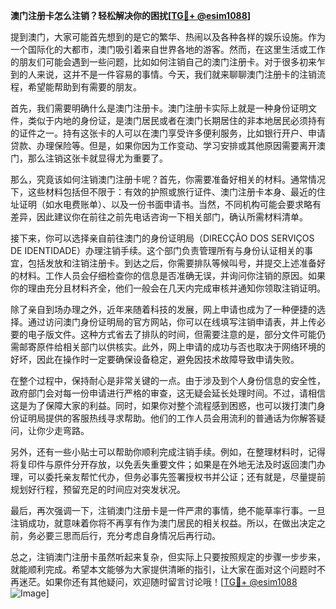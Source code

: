**澳门注册卡怎么注销？轻松解决你的困扰[[TG💪+ @esim1088](https://t.me/s/esim1088)]**

提到澳门，大家可能首先想到的是它的繁华、热闹以及各种各样的娱乐设施。作为一个国际化的大都市，澳门吸引着来自世界各地的游客。然而，在这里生活或工作的朋友们可能会遇到一些问题，比如如何注销自己的澳门注册卡。对于很多初来乍到的人来说，这并不是一件容易的事情。今天，我们就来聊聊澳门注册卡的注销流程，希望能帮助到有需要的朋友。

首先，我们需要明确什么是澳门注册卡。澳门注册卡实际上就是一种身份证明文件，类似于内地的身份证，是澳门居民或者在澳门长期居住的非本地居民必须持有的证件之一。持有这张卡的人可以在澳门享受许多便利服务，比如银行开户、申请贷款、办理保险等。但是，如果你因为工作变动、学习安排或其他原因需要离开澳门，那么注销这张卡就显得尤为重要了。

那么，究竟该如何注销澳门注册卡呢？首先，你需要准备好相关的材料。通常情况下，这些材料包括但不限于：有效的护照或旅行证件、澳门注册卡本身、最近的住址证明（如水电费账单）、以及一份书面申请书。当然，不同机构可能会要求略有差异，因此建议你在前往之前先电话咨询一下相关部门，确认所需材料清单。

接下来，你可以选择亲自前往澳门的身份证明局（DIRECÇÃO DOS SERVIÇOS DE IDENTIDADE）办理注销手续。这个部门负责管理所有与身份认证相关的事宜，包括发放和注销注册卡。到达之后，你需要排队等候叫号，并提交上述准备好的材料。工作人员会仔细检查你的信息是否准确无误，并询问你注销的原因。如果你的理由充分且材料齐全，他们一般会在几天内完成审核并通知你领取注销证明。

除了亲自到场办理之外，近年来随着科技的发展，网上申请也成为了一种便捷的选择。通过访问澳门身份证明局的官方网站，你可以在线填写注销申请表，并上传必要的电子版文件。这种方式省去了排队的时间，但需要注意的是，部分文件可能仍需邮寄原件给相关部门以供核实。此外，网上申请的成功与否也取决于网络环境的好坏，因此在操作时一定要确保设备稳定，避免因技术故障导致申请失败。

在整个过程中，保持耐心是非常关键的一点。由于涉及到个人身份信息的安全性，政府部门会对每一份申请进行严格的审查，这无疑会延长处理时间。不过，请相信这是为了保障大家的利益。同时，如果你对整个流程感到困惑，也可以拨打澳门身份证明局提供的客服热线寻求帮助。他们的工作人员会用流利的普通话为你解答疑问，让你少走弯路。

另外，还有一些小贴士可以帮助你顺利完成注销手续。例如，在整理材料时，记得将复印件与原件分开存放，以免丢失重要文件；如果是在外地无法及时返回澳门办理，可以委托亲友帮忙代办，但务必事先签署授权书并公证；还有就是，尽量提前规划好行程，预留充足的时间应对突发状况。

最后，再次强调一下，注销澳门注册卡是一件严肃的事情，绝不能草率行事。一旦注销成功，就意味着你将不再享有作为澳门居民的相关权益。所以，在做出决定之前，务必要三思而后行，充分考虑自身情况后再行动。

总之，注销澳门注册卡虽然听起来复杂，但实际上只要按照规定的步骤一步步来，就能顺利完成。希望本文能够为大家提供清晰的指引，让大家在面对这个问题时不再迷茫。如果你还有其他疑问，欢迎随时留言讨论哦！[[TG💪+ @esim1088](https://t.me/s/esim1088) ![Image](https://i.postimg.cc/4NQfJmqS/Snipaste-2025-05-13-00-14-12.png)]